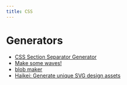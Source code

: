 ```yaml
---
title: CSS
---
```

# Generators

- [CSS Section Separator Generator](https://wweb.dev/resources/css-separator-generator)
- [Make some waves!](https://getwaves.io/)
- [blob maker](https://www.blobmaker.app/)
- [Haikei: Generate unique SVG design assets](https://haikei.app/)